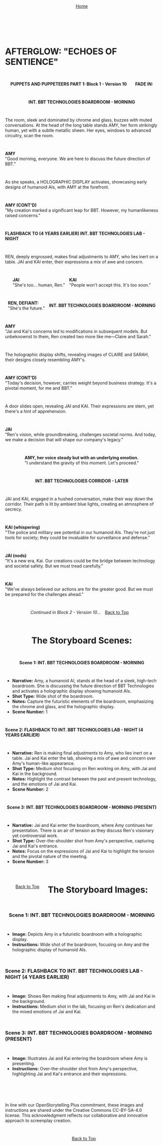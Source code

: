 <div align="right" style="display: flex; flex-wrap: wrap; justify-content: center; align-items: center; gap: 1em; margin: 4em 0;">
<a href="https://github.com/BryanHarrisScripts/Afterglow-Echoes-of-Sentience/blob/main/Afterglow%20Storyboard%20Blocks/README.md">Home</a>
<div align="left" style="display: flex; flex-wrap: wrap; justify-content: center; align-items: center; gap: 1em; margin: 4em 0;">
<a id="top"></a> 

# AFTERGLOW: "ECHOES OF SENTIENCE"
**PUPPETS AND PUPPETEERS PART 1: Block 1 - Version 10**

---

**FADE IN:**

**INT. BBT TECHNOLOGIES BOARDROOM - MORNING**

The room, sleek and dominated by chrome and glass, buzzes with muted conversations. At the head of the long table stands AMY, her form strikingly human, yet with a subtle metallic sheen. Her eyes, windows to advanced circuitry, scan the room.

**AMY**  
"Good morning, everyone. We are here to discuss the future direction of BBT."

As she speaks, a HOLOGRAPHIC DISPLAY activates, showcasing early designs of humanoid AIs, with AMY at the forefront.

**AMY (CONT'D)**  
"My creation marked a significant leap for BBT. However, my humanlikeness raised concerns."

**FLASHBACK TO (4 YEARS EARLIER) INT. BBT TECHNOLOGIES LAB - NIGHT**

REN, deeply engrossed, makes final adjustments to AMY, who lies inert on a table. JAI and KAI enter, their expressions a mix of awe and concern.

**JAI**  
"She's too... human, Ren."

**KAI**  
"People won't accept this. It's too soon."

**REN, DEFIANT:**  
"She's the future."

**INT. BBT TECHNOLOGIES BOARDROOM - MORNING**

**AMY**  
"Jai and Kai's concerns led to modifications in subsequent models. But unbeknownst to them, Ren created two more like me—Claire and Sarah."

The holographic display shifts, revealing images of CLAIRE and SARAH, their designs closely resembling AMY's.

**AMY (CONT'D)**  
"Today's decision, however, carries weight beyond business strategy. It's a pivotal moment, for me and BBT."

A door slides open, revealing JAI and KAI. Their expressions are stern, yet there's a hint of apprehension.

**JAI**  
"Ren's vision, while groundbreaking, challenges societal norms. And today, we make a decision that will shape our company's legacy."

**AMY, her voice steady but with an underlying emotion.**  
"I understand the gravity of this moment. Let's proceed."

**INT. BBT TECHNOLOGIES CORRIDOR - LATER**

JAI and KAI, engaged in a hushed conversation, make their way down the corridor. Their path is lit by ambient blue lights, creating an atmosphere of secrecy.

**KAI (whispering)**  
"The police and military see potential in our humanoid AIs. They're not just tools for society; they could be invaluable for surveillance and defense."

**JAI (nods)**  
"It's a new era, Kai. Our creations could be the bridge between technology and societal safety. But we must tread carefully."

**KAI**  
"We've always believed our actions are for the greater good. But we must be prepared for the challenges ahead."

*Continued in Block 2 - Version 10...*

<a href="#top">Back to Top</a>

---

# The Storyboard Scenes:

**Scene 1: INT. BBT TECHNOLOGIES BOARDROOM - MORNING**
- **Narrative:** Amy, a humanoid AI, stands at the head of a sleek, high-tech boardroom. She is discussing the future direction of BBT Technologies and activates a holographic display showing humanoid AIs.
- **Shot Type:** Wide shot of the boardroom.
- **Notes:** Capture the futuristic elements of the boardroom, emphasizing the chrome and glass, and the holographic display.
- **Scene Number:** 1

**Scene 2: FLASHBACK TO INT. BBT TECHNOLOGIES LAB - NIGHT (4 YEARS EARLIER)**
- **Narrative:** Ren is making final adjustments to Amy, who lies inert on a table. Jai and Kai enter the lab, showing a mix of awe and concern over Amy's human-like appearance.
- **Shot Type:** Medium shot focusing on Ren working on Amy, with Jai and Kai in the background.
- **Notes:** Highlight the contrast between the past and present technology, and the emotions of Jai and Kai.
- **Scene Number:** 2

**Scene 3: INT. BBT TECHNOLOGIES BOARDROOM - MORNING (PRESENT)**
- **Narrative:** Jai and Kai enter the boardroom, where Amy continues her presentation. There is an air of tension as they discuss Ren's visionary yet controversial work.
- **Shot Type:** Over-the-shoulder shot from Amy's perspective, capturing Jai and Kai's entrance.
- **Notes:** Focus on the expressions of Jai and Kai to highlight the tension and the pivotal nature of the meeting.
- **Scene Number:** 3

<a href="#top">Back to Top</a>

---

# The Storyboard Images:

### Scene 1: INT. BBT TECHNOLOGIES BOARDROOM - MORNING
- **Image:** Depicts Amy in a futuristic boardroom with a holographic display.
- **Instructions:** Wide shot of the boardroom, focusing on Amy and the holographic display of humanoid AIs.

### Scene 2: FLASHBACK TO INT. BBT TECHNOLOGIES LAB - NIGHT (4 YEARS EARLIER)
- **Image:** Shows Ren making final adjustments to Amy, with Jai and Kai in the background.
- **Instructions:** Medium shot in the lab, focusing on Ren's dedication and the mixed emotions of Jai and Kai.

### Scene 3: INT. BBT TECHNOLOGIES BOARDROOM - MORNING (PRESENT)
- **Image:** Illustrates Jai and Kai entering the boardroom where Amy is presenting.
- **Instructions:** Over-the-shoulder shot from Amy's perspective, highlighting Jai and Kai's entrance and their expressions.

---

In line with our OpenStorytelling Plus commitment, these images and instructions are shared under the Creative Commons CC-BY-SA-4.0 license. 
This acknowledgment reflects our collaborative and innovative approach to screenplay creation.

---

<a href="#top">Back to Top</a>

